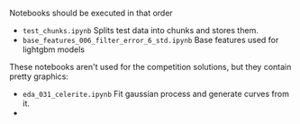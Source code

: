 Notebooks should be executed in that order

* `test_chunks.ipynb`  Splits test data into chunks and stores them.
* `base_features_006_filter_error_6_std.ipynb`  Base features used for lightgbm models


These notebooks aren't used for the competition solutions, but they contain pretty graphics:
* `eda_031_celerite.ipynb` Fit gaussian process and generate curves from it.
* 
